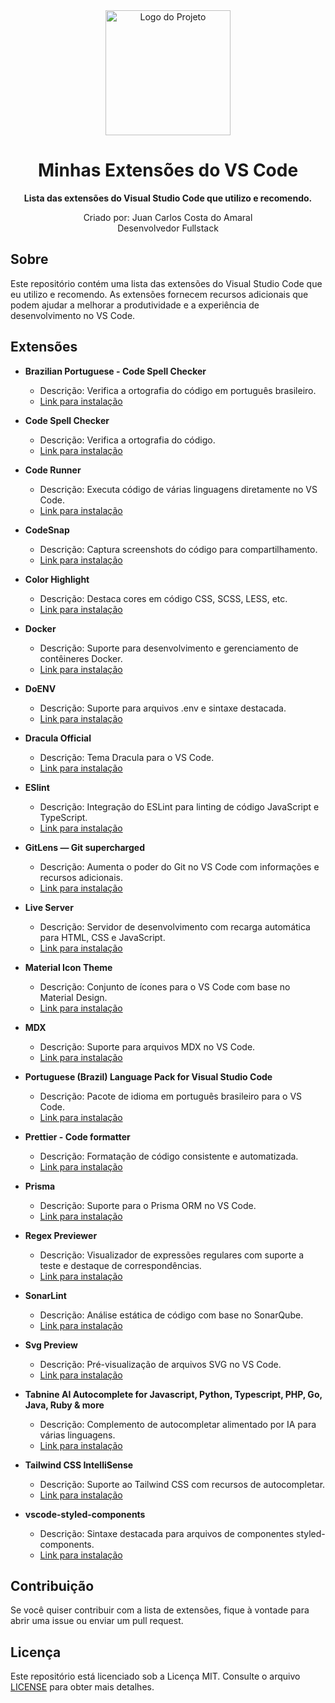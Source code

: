 <div align="center">
  <img src="logo.png" alt="Logo do Projeto" width="200">
</div>

<h1 align="center">Minhas Extensões do VS Code</h1>

<p align="center">
  <strong>Lista das extensões do Visual Studio Code que utilizo e recomendo.</strong>
</p>

<p align="center">
  Criado por: Juan Carlos Costa do Amaral<br>
  Desenvolvedor Fullstack
</p>

## Sobre

Este repositório contém uma lista das extensões do Visual Studio Code que eu utilizo e recomendo. As extensões fornecem recursos adicionais que podem ajudar a melhorar a produtividade e a experiência de desenvolvimento no VS Code.

## Extensões

- **Brazilian Portuguese - Code Spell Checker**
  - Descrição: Verifica a ortografia do código em português brasileiro.
  - [Link para instalação](https://marketplace.visualstudio.com/items?itemName=streetsidesoftware.code-spell-checker-portuguese-brazilian)

- **Code Spell Checker**
  - Descrição: Verifica a ortografia do código.
  - [Link para instalação](https://marketplace.visualstudio.com/items?itemName=streetsidesoftware.code-spell-checker)

- **Code Runner**
  - Descrição: Executa código de várias linguagens diretamente no VS Code.
  - [Link para instalação](https://marketplace.visualstudio.com/items?itemName=formulahendry.code-runner)

- **CodeSnap**
  - Descrição: Captura screenshots do código para compartilhamento.
  - [Link para instalação](https://marketplace.visualstudio.com/items?itemName=adpyke.codesnap)

- **Color Highlight**
  - Descrição: Destaca cores em código CSS, SCSS, LESS, etc.
  - [Link para instalação](https://marketplace.visualstudio.com/items?itemName=naumovs.color-highlight)

- **Docker**
  - Descrição: Suporte para desenvolvimento e gerenciamento de contêineres Docker.
  - [Link para instalação](https://marketplace.visualstudio.com/items?itemName=ms-azuretools.vscode-docker)

- **DoENV**
  - Descrição: Suporte para arquivos .env e sintaxe destacada.
  - [Link para instalação](https://marketplace.visualstudio.com/items?itemName=mikestead.dotenv)

- **Dracula Official**
  - Descrição: Tema Dracula para o VS Code.
  - [Link para instalação](https://marketplace.visualstudio.com/items?itemName=dracula-theme.theme-dracula)

- **ESlint**
  - Descrição: Integração do ESLint para linting de código JavaScript e TypeScript.
  - [Link para instalação](https://marketplace.visualstudio.com/items?itemName=dbaeumer.vscode-eslint)

- **GitLens — Git supercharged**
  - Descrição: Aumenta o poder do Git no VS Code com informações e recursos adicionais.
  - [Link para instalação](https://marketplace.visualstudio.com/items?itemName=eamodio.gitlens)

- **Live Server**
  - Descrição: Servidor de desenvolvimento com recarga automática para HTML, CSS e JavaScript.
  - [Link para instalação](https://marketplace.visualstudio.com/items?itemName=ritwickdey.LiveServer)

- **Material Icon Theme**
  - Descrição: Conjunto de ícones para o VS Code com base no Material Design.
  - [Link para instalação](https://marketplace.visualstudio.com/items?itemName=PKief.material-icon-theme)

- **MDX**
  - Descrição: Suporte para arquivos MDX no VS Code.
  - [Link para instalação](https://marketplace.visualstudio.com/items?itemName=unifiedjs.vscode-mdx)

- **Portuguese (Brazil) Language Pack for Visual Studio Code**
  - Descrição: Pacote de idioma em português brasileiro para o VS Code.
  - [Link para instalação](https://marketplace.visualstudio.com/items?itemName=MS-CEINTL.vscode-language-pack-pt-BR)

- **Prettier - Code formatter**
  - Descrição: Formatação de código consistente e automatizada.
  - [Link para instalação](https://marketplace.visualstudio.com/items?itemName=esbenp.prettier-vscode)

- **Prisma**
  - Descrição: Suporte para o Prisma ORM no VS Code.
  - [Link para instalação](https://marketplace.visualstudio.com/items?itemName=Prisma.prisma)

- **Regex Previewer**
  - Descrição: Visualizador de expressões regulares com suporte a teste e destaque de correspondências.
  - [Link para instalação](https://marketplace.visualstudio.com/items?itemName=chrmarti.regex)

- **SonarLint**
  - Descrição: Análise estática de código com base no SonarQube.
  - [Link para instalação](https://marketplace.visualstudio.com/items?itemName=SonarSource.sonarlint-vscode)

- **Svg Preview**
  - Descrição: Pré-visualização de arquivos SVG no VS Code.
  - [Link para instalação](https://marketplace.visualstudio.com/items?itemName=SimonSiefke.svg-preview)

- **Tabnine AI Autocomplete for Javascript, Python, Typescript, PHP, Go, Java, Ruby & more**
  - Descrição: Complemento de autocompletar alimentado por IA para várias linguagens.
  - [Link para instalação](https://marketplace.visualstudio.com/items?itemName=TabNine.tabnine-vscode)

- **Tailwind CSS IntelliSense**
  - Descrição: Suporte ao Tailwind CSS com recursos de autocompletar.
  - [Link para instalação](https://marketplace.visualstudio.com/items?itemName=bradlc.vscode-tailwindcss)

- **vscode-styled-components**
  - Descrição: Sintaxe destacada para arquivos de componentes styled-components.
  - [Link para instalação](https://marketplace.visualstudio.com/items?itemName=styled-components.vscode-styled-components)

## Contribuição

Se você quiser contribuir com a lista de extensões, fique à vontade para abrir uma issue ou enviar um pull request.

## Licença

Este repositório está licenciado sob a Licença MIT. Consulte o arquivo [LICENSE](LICENSE) para obter mais detalhes.
